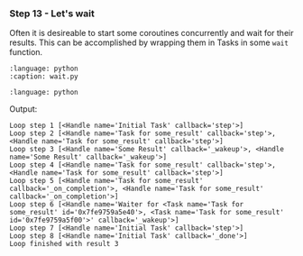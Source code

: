 ### Step 13 - Let's wait

Often it is desireable to start some coroutines concurrently and wait for their
results. This can be accomplished by wrapping them in Tasks in some `wait`
function.

```{literalinclude} wait.py
:language: python
:caption: wait.py
```

```{literalinclude} step13.py
:language: python
```

Output:

```
Loop step 1 [<Handle name='Initial Task' callback='step'>]
Loop step 2 [<Handle name='Task for some_result' callback='step'>, <Handle name='Task for some_result' callback='step'>]
Loop step 3 [<Handle name='Some Result' callback='_wakeup'>, <Handle name='Some Result' callback='_wakeup'>]
Loop step 4 [<Handle name='Task for some_result' callback='step'>, <Handle name='Task for some_result' callback='step'>]
Loop step 5 [<Handle name='Task for some_result' callback='_on_completion'>, <Handle name='Task for some_result' callback='_on_completion'>]
Loop step 6 [<Handle name='Waiter for <Task name='Task for some_result' id='0x7fe9759a5e40'>, <Task name='Task for some_result' id='0x7fe9759a5f00'>' callback='_wakeup'>]
Loop step 7 [<Handle name='Initial Task' callback='step'>]
Loop step 8 [<Handle name='Initial Task' callback='_done'>]
Loop finished with result 3
```

```{admonition} Summary
```
